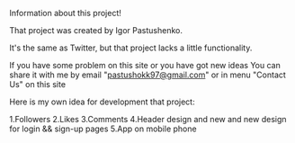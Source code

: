 Information about this project!

That project was created by Igor Pastushenko.

It's the same as Twitter, but that project lacks a little functionality.

If you have some problem on this site or you have got new ideas
You can share it with me by email "pastushokk97@gmail.com" 
or in menu "Contact Us" on this site

Here is my own idea for development that project:

1.Followers
2.Likes
3.Comments
4.Header design and new and new design for login && sign-up pages
5.App on mobile phone